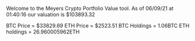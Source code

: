 Welcome to the Meyers Crypto Portfolio Value tool. 
As of 06/09/21 at 01:40:16 our valuation is $103893.32 

BTC Price = $33829.69
 ETH Price = $2523.51
BTC Holdings = 1.06BTC
 ETH holdings = 26.960005962ETH 
